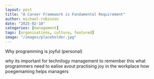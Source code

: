 ```yaml
---
layout: post
title: "A Career Framework is Fundamental Requirement"
author: michael-robinson
date: "2025-02-10"
categories: [management]
tags: [organisations, culture, featured]
image: "/images/placeholder.jpg"
---
```

Why programming is joyful (personal)

why its important for technilogy management to remember this
what programmers need to ealise avout practising joy in the workplace
how poegemaming helps managers
